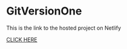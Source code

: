 # GitVersionOne
This is the link to the hosted project on Netlify

[CLICK HERE](https://my-first-git-project.netlify.app/)
